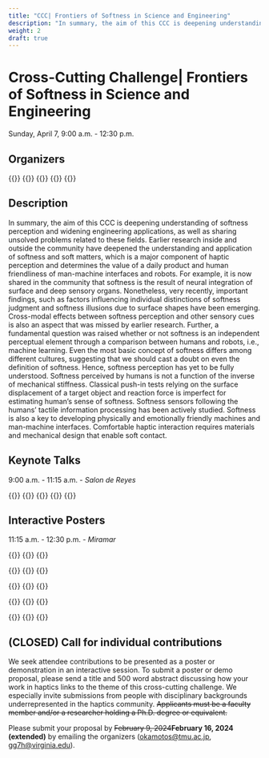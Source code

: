 ```yaml
---
title: "CCC| Frontiers of Softness in Science and Engineering"
description: "In summary, the aim of this CCC is deepening understanding of softness perception and widening engineering applications, as well as sharing unsolved problems related to these fields. ..."
weight: 2
draft: true
---
```

# Cross-Cutting Challenge| Frontiers of Softness in Science and Engineering
Sunday, April 7, 9:00 a.m. - 12:30 p.m.

## Organizers

{{<organizerFlex>}}
  {{<cccOrganizer imFile="/img/hs2024_CCC-Okamoto.jpg" imWidth="100%" name="Shogo Okamoto" affiliation="Tokyo Metropolitan University">}}
  {{<cccOrganizer imFile="" imWidth="100%" name="Gregory J. Gerling" affiliation="The University of Virginia">}}
{{</organizerFlex>}}
{{<simpleLineBreak>}}


## Description

In summary, the aim of this CCC is deepening understanding of softness perception and widening engineering applications, as well as sharing unsolved problems related to these fields. Earlier research inside and outside the community have deepened the understanding and application of softness and soft matters, which is a major component of haptic perception and determines the value of a daily product and human friendliness of man-machine interfaces and robots. For example, it is now shared in the community that softness is the result of neural integration of surface and deep sensory organs. Nonetheless, very recently, important findings, such as factors influencing individual distinctions of softness judgment and softness illusions due to surface shapes have been emerging. Cross-modal effects between softness perception and other sensory cues is also an aspect that was missed by earlier research. Further, a fundamental question was raised whether or not softness is an independent perceptual element through a comparison between humans and robots, i.e., machine learning. Even the most basic concept of softness differs among different cultures, suggesting that we should cast a doubt on even the definition of softness. Hence, softness perception has yet to be fully understood. Softness perceived by humans is not a function of the inverse of mechanical stiffness. Classical push-in tests relying on the surface displacement of a target object and reaction force is imperfect for estimating human’s sense of softness. Softness sensors following the humans’ tactile information processing has been actively studied. Softness is also a key to developing physically and emotionally friendly machines and man-machine interfaces. Comfortable haptic interaction requires materials and mechanical design that enable soft contact.

## Keynote Talks

9:00 a.m. - 11:15 a.m. - *Salon de Reyes*

{{<cccPresenter imFile="" name="Gregory Gerling" affiliation="University of Virginia" title="Deciphering Physical Cues and Dimensions that Underlie Our Tactile Sense of Compliance">}}
{{<cccPresenter imFile="" name="Allson Okamura" affiliation="Stanford University" title="Mechanisms for Distributed Softness Wearable Haptics">}}
{{<cccPresenter imFile="" name="Federico Carpi" affiliation="University of Florence" title="Wearable Pneumatic Tactile Display of Softness for Virtual Reality">}}
{{<cccPresenter imFile="" name="Ingvars Birznieks" affiliation="UNSW Sydney" title="Soft Touch Helps Movement">}}
{{<cccPresenter imFile="/img/hs2024_CCC-Okamoto.jpg" name="Shogo Okamoto" affiliation="Tokyo Metropolitan University" title="Softness Illusion to Re-Think the Perceptual Mechanisms">}}


## Interactive Posters

11:15 a.m. - 12:30 p.m. - *Miramar*

{{<cccPresenter imFile="" name="Gregory Gerling" affiliation="University of Virginia" title="Deciphering Physical Cues and Dimensions that Underlie Our Tactile Sense of Compliance">}}
{{<cccPresenter imFile="" name="Allson Okamura" affiliation="Stanford University" title="Mechanisms for Distributed Softness Wearable Haptics">}}
{{<cccPresenter imFile="" name="Ismail Devecioglu" affiliation="UNSW Sydney" title="Soft Touch Helps Movement">}}

{{<cccPresenter imFile="/img/hs2024_CCC-Okamoto.jpg" name="Shogo Okamoto" affiliation="Tokyo Metropolitan University" title="Softness illusion to re-think the perceptual mechanisms">}}
{{<cccPresenter imFile="" name="Charles Dhong" affiliation="University of Delaware" title="The Role of Indentation Depth and Contact Area on the Perception of Softness">}}
{{<cccPresenter imFile="" name="Ki-Uk Kyung" affiliation="KAIST" title="Enhancing Soft Actuators Sufficiently to Deliver Effective Haptic Stimuli">}}

{{<cccPresenter imFile="" name="Yasemin Vardar" affiliation="Delft Univresity of Technology" title="The Role of Softness in Material Perception and Rendering Material Softness in Digital Environments">}}
{{<cccPresenter imFile="" name="Hiroyuki Kajimoto" affiliation="University Electro-communication" title="Softness Presentation by Electro-Tactile Stimulation and Force Feedback">}}
{{<cccPresenter imFile="" name="Masahi Konyo" affiliation="Tohoku University" title="">}}

{{<cccPresenter imFile="" name="Joshua Brown" affiliation="Imperial College London" title="Using Particle Jamming to Create Soft Haptic Interfaces for Medical Simulation">}}
{{<cccPresenter imFile="" name="Seokhee Jeon" affiliation="Kyung Hee University" title="Realistic Haptic Rendering of Softness: Realtime FEM Simulation of Hyper-Elastic Deformation and Soft Actuators for Stiffness Display">}}
{{<cccPresenter imFile="" name="Matteo Bianchi" affiliation="University of Pisa" title="Human-Inspired Softness Perception for Artificial Tactile Sensing and Tactile Augmented Reality">}}

{{<cccPresenter imFile="" name="Karon Maclean" affiliation="University of British Columbia" title="The Role of Softness in Touchable Comfort Objects, from a Diversity of Toucher Perspectives">}}
{{<cccPresenter imFile="" name="Ismail Devecioglu" affiliation="UNSW & Tekirdag Namık Kemal University" title="The Passive Mechanical Behavior of Human Fingertip Soft Tissue Can Alter Manipulative Force Balance Depending on Friction Level at the Skin-Object Interface">}}
{{<cccPresenter imFile="" name="Lynette Jones" affiliation="MIT" title="Perceiving Wetness: A Synthesized Experience">}}



## (CLOSED) Call for individual contributions

We seek attendee contributions to be presented as a poster or demonstration in an interactive session. To submit a poster or demo proposal, please send a title and 500 word abstract discussing how your work in haptics links to the theme of this cross-cutting challenge. We especially invite submissions from people with disciplinary backgrounds underrepresented in the haptics community. ~~Applicants must be a faculty member and/or a researcher holding a Ph.D. degree or equivalent.~~

Please submit your proposal by ~~February 9, 2024~~**February 16, 2024 (extended)** by emailing the organizers ([okamotos@tmu.ac.jp](mailto:okamotos@tmu.ac.jp), [gg7h@virginia.edu](mailto:gg7h@virginia.edu)).
